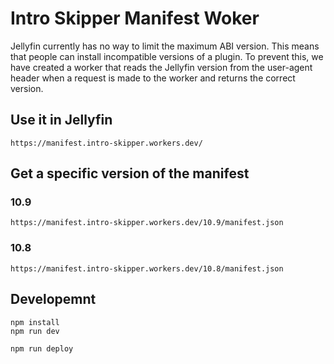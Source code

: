 # Intro Skipper Manifest Woker

Jellyfin currently has no way to limit the maximum ABI version. This means that people can install incompatible versions of a plugin.
To prevent this, we have created a worker that reads the Jellyfin version from the user-agent header when a request is made to the worker and returns the correct version.

## Use it in Jellyfin

```
https://manifest.intro-skipper.workers.dev/
```

## Get a specific version of the manifest

### 10.9
```
https://manifest.intro-skipper.workers.dev/10.9/manifest.json
```
### 10.8
```
https://manifest.intro-skipper.workers.dev/10.8/manifest.json
```

## Developemnt

```
npm install
npm run dev
```

```
npm run deploy
```
